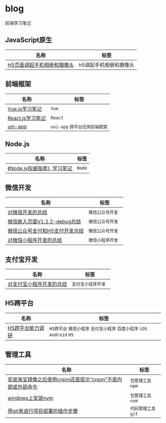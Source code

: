# blog
前端学习笔记

## JavaScript原生
 名称 | 标签
 --- | ---
 [H5页面调起手机相册和摄像头](https://github.com/yaoningvital/blog/issues/26) | h5调起手机相册和摄像头


## 前端框架
 名称 | 标签
 --- | ---
 [Vue.js学习笔记](https://github.com/yaoningvital/blog/issues/29) | ` Vue `
 [React.js学习笔记](https://github.com/yaoningvital/blog/issues/30) | ` React `
 [uni-app](https://github.com/yaoningvital/blog/issues/30) | ` uni-app ` `跨平台应用前端框架`


## Node.js
 名称 | 标签
 --- | ---
 [《Node.js权威指南》学习笔记](https://github.com/yaoningvital/blog/issues/27) | ` Node `


## 微信开发
 名称 | 标签
 --- | ---
 [对微信开发的总结](https://github.com/yaoningvital/blog/issues/18) | `微信公众号开发 `
 [微信嵌入页面V1.2.2-debug总结](https://github.com/yaoningvital/blog/issues/19) | `微信公众号开发 `
 [微信公众号支付和H5支付开发总结](https://github.com/yaoningvital/blog/issues/28) | `微信公众号开发 `
 [对微信小程序开发的总结](https://github.com/yaoningvital/blog/issues/18) | `微信小程序开发 `


## 支付宝开发
 名称 | 标签
 --- | ---
 [对支付宝小程序开发的总结](https://github.com/yaoningvital/blog/issues/18) | `支付宝小程序开发 `

## H5跨平台
 名称 | 标签
 --- | ---
 [H5跨平台能力调研](https://github.com/yaoningvital/blog/issues/18) | `H5跨平台`  `微信小程序` `支付宝小程序` `百度小程序` `iOS` `Android` `H5`

## 管理工具
 名称 | 标签
 --- | ---
 [安装淘宝镜像之后使用cnpm还是提示“cnpm”不是内部或外部命令](https://github.com/yaoningvital/blog/issues/32) |`包管理工具` ` npm `
 [windows上安装nvm](https://github.com/yaoningvital/blog/issues/31) | `包管理工具` ` nvm `
  [用git来进行项目部署的操作步骤](https://github.com/yaoningvital/blog/issues/17) | `代码管理工具` ` git `


